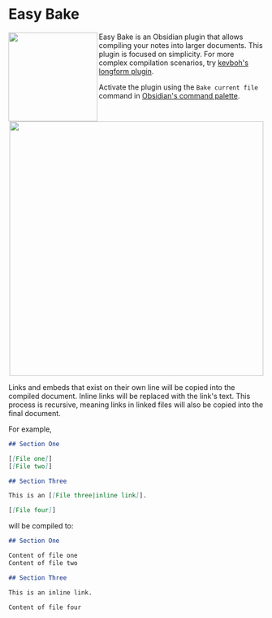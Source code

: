 # Easy Bake

<img align="left" width="175" src="https://github.com/mgmeyers/obsidian-easy-bake/blob/master/assets/logo.png?raw=true">

Easy Bake is an Obsidian plugin that allows compiling your notes into larger documents. This plugin is focused on simplicity. For more complex compilation scenarios, try [kevboh's longform plugin](https://github.com/kevboh/longform).

Activate the plugin using the `Bake current file` command in [Obsidian's command palette](https://help.obsidian.md/Plugins/Command+palette).

<p align="center">
	<img width="500" src="https://github.com/mgmeyers/obsidian-easy-bake/blob/master/assets/screenshot.png?raw=true">
</p>

Links and embeds that exist on their own line will be copied into the compiled document. Inline links will be replaced with the link's text. This process is recursive, meaning links in linked files will also be copied into the final document.

For example,

```markdown
## Section One

[[File one]]
[[File two]]

## Section Three

This is an [[File three|inline link]].

[[File four]]
```

will be compiled to:

```markdown
## Section One

Content of file one
Content of file two

## Section Three

This is an inline link.

Content of file four
```
